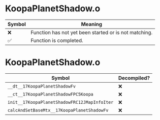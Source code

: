 # KoopaPlanetShadow.o
| Symbol | Meaning 
| ------------- | ------------- 
| :x: | Function has not yet been started or is not matching. 
| :white_check_mark: | Function is completed. 


# KoopaPlanetShadow.o
| Symbol | Decompiled? |
| ------------- | ------------- |
| `__dt__17KoopaPlanetShadowFv` | :x: |
| `__ct__17KoopaPlanetShadowFPC5Koopa` | :x: |
| `init__17KoopaPlanetShadowFRC12JMapInfoIter` | :x: |
| `calcAndSetBaseMtx__17KoopaPlanetShadowFv` | :x: |
